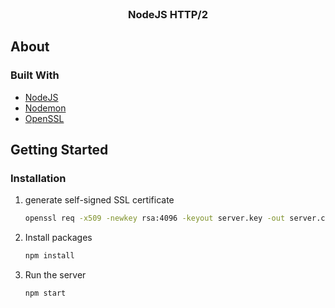 <!-- PROJECT LOGO -->
<br />
<p align="center">
  <h3 align="center">NodeJS HTTP/2</h3>
</p>

<!-- ABOUT THE PROJECT -->
## About

### Built With

* [NodeJS](https://nodejs.org/en)
* [Nodemon](https://www.npmjs.com/package/nodemon)
* [OpenSSL](https://www.openssl.org/)


<!-- GETTING STARTED -->
## Getting Started

### Installation

1. generate self-signed SSL certificate

   ```sh
   openssl req -x509 -newkey rsa:4096 -keyout server.key -out server.crt -sha256 -days 365
   ```
2. Install packages
   ```sh
   npm install
   ```
3. Run the server
   ```sh
   npm start
   ```
